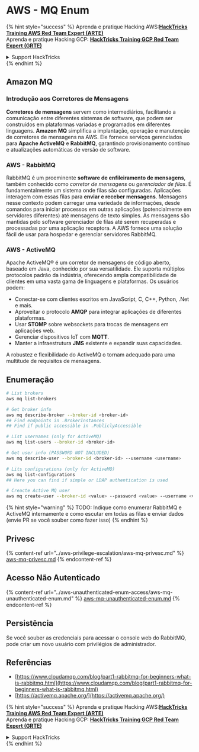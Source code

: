 # AWS - MQ Enum

{% hint style="success" %}
Aprenda e pratique Hacking AWS:<img src="../../../.gitbook/assets/image (1).png" alt="" data-size="line">[**HackTricks Training AWS Red Team Expert (ARTE)**](https://training.hacktricks.xyz/courses/arte)<img src="../../../.gitbook/assets/image (1).png" alt="" data-size="line">\
Aprenda e pratique Hacking GCP: <img src="../../../.gitbook/assets/image (2).png" alt="" data-size="line">[**HackTricks Training GCP Red Team Expert (GRTE)**<img src="../../../.gitbook/assets/image (2).png" alt="" data-size="line">](https://training.hacktricks.xyz/courses/grte)

<details>

<summary>Support HackTricks</summary>

* Confira os [**planos de assinatura**](https://github.com/sponsors/carlospolop)!
* **Junte-se ao** 💬 [**grupo do Discord**](https://discord.gg/hRep4RUj7f) ou ao [**grupo do telegram**](https://t.me/peass) ou **siga**-nos no **Twitter** 🐦 [**@hacktricks\_live**](https://twitter.com/hacktricks\_live)**.**
* **Compartilhe truques de hacking enviando PRs para os repositórios do** [**HackTricks**](https://github.com/carlospolop/hacktricks) e [**HackTricks Cloud**](https://github.com/carlospolop/hacktricks-cloud).

</details>
{% endhint %}

## Amazon MQ

### Introdução aos Corretores de Mensagens

**Corretores de mensagens** servem como intermediários, facilitando a comunicação entre diferentes sistemas de software, que podem ser construídos em plataformas variadas e programados em diferentes linguagens. **Amazon MQ** simplifica a implantação, operação e manutenção de corretores de mensagens na AWS. Ele fornece serviços gerenciados para **Apache ActiveMQ** e **RabbitMQ**, garantindo provisionamento contínuo e atualizações automáticas de versão de software.

### AWS - RabbitMQ

RabbitMQ é um proeminente **software de enfileiramento de mensagens**, também conhecido como _corretor de mensagens_ ou _gerenciador de filas_. É fundamentalmente um sistema onde filas são configuradas. Aplicações interagem com essas filas para **enviar e receber mensagens**. Mensagens nesse contexto podem carregar uma variedade de informações, desde comandos para iniciar processos em outras aplicações (potencialmente em servidores diferentes) até mensagens de texto simples. As mensagens são mantidas pelo software gerenciador de filas até serem recuperadas e processadas por uma aplicação receptora. A AWS fornece uma solução fácil de usar para hospedar e gerenciar servidores RabbitMQ.

### AWS - ActiveMQ

Apache ActiveMQ® é um corretor de mensagens de código aberto, baseado em Java, conhecido por sua versatilidade. Ele suporta múltiplos protocolos padrão da indústria, oferecendo ampla compatibilidade de clientes em uma vasta gama de linguagens e plataformas. Os usuários podem:

* Conectar-se com clientes escritos em JavaScript, C, C++, Python, .Net e mais.
* Aproveitar o protocolo **AMQP** para integrar aplicações de diferentes plataformas.
* Usar **STOMP** sobre websockets para trocas de mensagens em aplicações web.
* Gerenciar dispositivos IoT com **MQTT**.
* Manter a infraestrutura **JMS** existente e expandir suas capacidades.

A robustez e flexibilidade do ActiveMQ o tornam adequado para uma multitude de requisitos de mensagens.

## Enumeração
```bash
# List brokers
aws mq list-brokers

# Get broker info
aws mq describe-broker --broker-id <broker-id>
## Find endpoints in .BrokerInstances
## Find if public accessible in .PubliclyAccessible

# List usernames (only for ActiveMQ)
aws mq list-users --broker-id <broker-id>

# Get user info (PASSWORD NOT INCLUDED)
aws mq describe-user --broker-id <broker-id> --username <username>

# Lits configurations (only for ActiveMQ)
aws mq list-configurations
## Here you can find if simple or LDAP authentication is used

# Creacte Active MQ user
aws mq create-user --broker-id <value> --password <value> --username <value> --console-access
```
{% hint style="warning" %}
TODO: Indique como enumerar RabbitMQ e ActiveMQ internamente e como escutar em todas as filas e enviar dados (envie PR se você souber como fazer isso)
{% endhint %}

## Privesc

{% content-ref url="../aws-privilege-escalation/aws-mq-privesc.md" %}
[aws-mq-privesc.md](../aws-privilege-escalation/aws-mq-privesc.md)
{% endcontent-ref %}

## Acesso Não Autenticado

{% content-ref url="../aws-unauthenticated-enum-access/aws-mq-unauthenticated-enum.md" %}
[aws-mq-unauthenticated-enum.md](../aws-unauthenticated-enum-access/aws-mq-unauthenticated-enum.md)
{% endcontent-ref %}

## Persistência

Se você souber as credenciais para acessar o console web do RabbitMQ, pode criar um novo usuário com privilégios de administrador.

## Referências

* [https://www.cloudamqp.com/blog/part1-rabbitmq-for-beginners-what-is-rabbitmq.html](https://www.cloudamqp.com/blog/part1-rabbitmq-for-beginners-what-is-rabbitmq.html)
* [https://activemq.apache.org/](https://activemq.apache.org/)

{% hint style="success" %}
Aprenda e pratique Hacking AWS:<img src="../../../.gitbook/assets/image (1).png" alt="" data-size="line">[**HackTricks Training AWS Red Team Expert (ARTE)**](https://training.hacktricks.xyz/courses/arte)<img src="../../../.gitbook/assets/image (1).png" alt="" data-size="line">\
Aprenda e pratique Hacking GCP: <img src="../../../.gitbook/assets/image (2).png" alt="" data-size="line">[**HackTricks Training GCP Red Team Expert (GRTE)**<img src="../../../.gitbook/assets/image (2).png" alt="" data-size="line">](https://training.hacktricks.xyz/courses/grte)

<details>

<summary>Support HackTricks</summary>

* Confira os [**planos de assinatura**](https://github.com/sponsors/carlospolop)!
* **Junte-se ao** 💬 [**grupo do Discord**](https://discord.gg/hRep4RUj7f) ou ao [**grupo do telegram**](https://t.me/peass) ou **siga**-nos no **Twitter** 🐦 [**@hacktricks\_live**](https://twitter.com/hacktricks\_live)**.**
* **Compartilhe truques de hacking enviando PRs para o** [**HackTricks**](https://github.com/carlospolop/hacktricks) e [**HackTricks Cloud**](https://github.com/carlospolop/hacktricks-cloud) repositórios do github.

</details>
{% endhint %}
